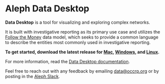 # Aleph Data Desktop

**Data Desktop** is a tool for visualizing and exploring complex networks.

It is built with investigative reporting as its primary use case and utilizes the [Follow the Money](https://github.com/alephdata/followthemoney) data model, which seeks to provide a common language to describe the entities most commonly used in investigative reporting.

**To get started, download the latest release for [Mac](https://github.com/alephdata/datadesktop/releases/latest/download/Aleph-Data-Desktop.dmg), [Windows](https://github.com/alephdata/datadesktop/releases/latest/download/Aleph-Data-Desktop.exe), and [Linux](https://github.com/alephdata/datadesktop/releases/latest/download/Aleph.Data.Desktop.deb).**

For more information, read the [Data Desktop documentation](https://docs.alephdata.org/guide/vis-desktop).

Feel free to reach out with any feedback by emailing data@occrp.org or by posting in the [Aleph Slack](https://alephdata.slack.com).
